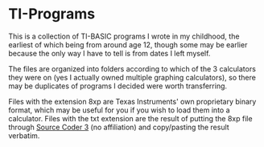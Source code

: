 # TI-Programs
This is a collection of TI-BASIC programs I wrote in my childhood, the earliest of which being from around age 12, though some may be earlier because the only way I have to tell is from dates I left myself.

The files are organized into folders according to which of the 3 calculators they were on (yes I actually owned multiple graphing calculators), so there may be duplicates of programs I decided were worth transferring.

Files with the extension 8xp are Texas Instruments' own proprietary binary format, which may be useful for you if you wish to load them into a calculator. Files with the txt extension are the result of putting the 8xp file through [Source Coder 3](https://www.cemetech.net/sc/) (no affiliation) and copy/pasting the result verbatim.

